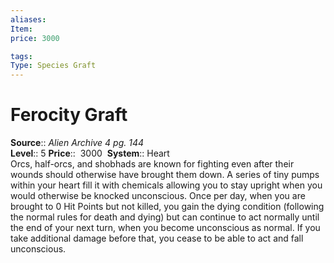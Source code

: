 ```yaml
---
aliases: 
Item:
price: 3000

tags: 
Type: Species Graft
---
```


# Ferocity Graft

**Source**:: _Alien Archive 4 pg. 144_  
**Level**:: 5
**Price**::  3000 
**System**:: Heart  
Orcs, half-orcs, and shobhads are known for fighting even after their wounds should otherwise have brought them down. A series of tiny pumps within your heart fill it with chemicals allowing you to stay upright when you would otherwise be knocked unconscious. Once per day, when you are brought to 0 Hit Points but not killed, you gain the dying condition (following the normal rules for death and dying) but can continue to act normally until the end of your next turn, when you become unconscious as normal. If you take additional damage before that, you cease to be able to act and fall unconscious.
